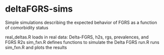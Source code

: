 # deltaFGRS-sims
Simple simulations describing the expected behavior of FGRS as a function of comorbidity status

real_deltas.R loads in real data: Delta-FGRS, h2s, rgs, prevalences, and FGRS R2s
sim_fxn.R defines functions to simulate the Delta FGRS
run.R runs sim_fxn.R and plots the results
